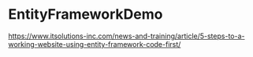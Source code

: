 # EntityFrameworkDemo

https://www.itsolutions-inc.com/news-and-training/article/5-steps-to-a-working-website-using-entity-framework-code-first/
